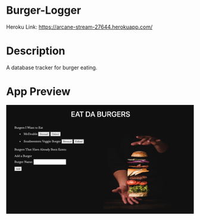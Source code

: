 # Burger-Logger
Heroku Link: https://arcane-stream-27644.herokuapp.com/

# Description
A database tracker for burger eating.

# App Preview

![App Preview](/public/assets/img/screenshot.png)